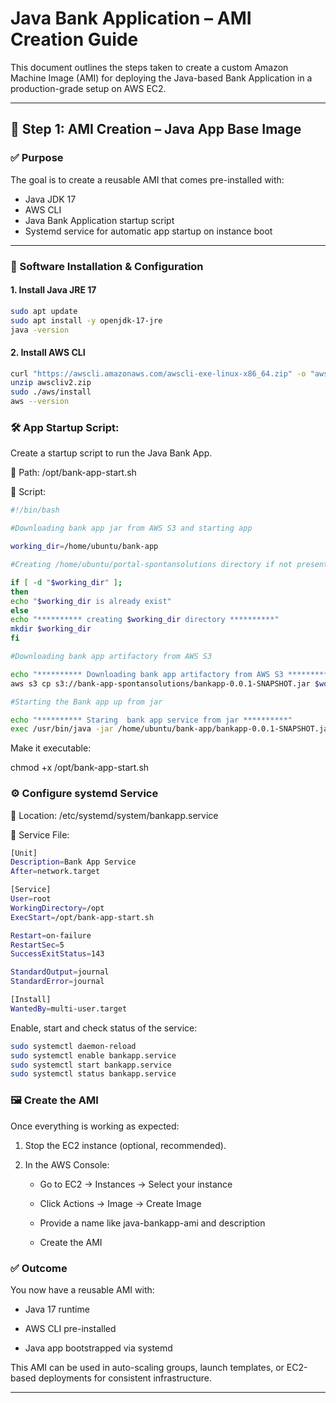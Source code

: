 # Java Bank Application – AMI Creation Guide

This document outlines the steps taken to create a custom Amazon Machine Image (AMI) for deploying the Java-based Bank Application in a production-grade setup on AWS EC2.

---

## 📌 Step 1: AMI Creation – Java App Base Image

### ✅ Purpose
The goal is to create a reusable AMI that comes pre-installed with:
- Java JDK 17
- AWS CLI
- Java Bank Application startup script
- Systemd service for automatic app startup on instance boot

---

### 🔧 Software Installation & Configuration

#### 1. Install Java JRE 17
```bash
sudo apt update
sudo apt install -y openjdk-17-jre
java -version
```

#### 2. Install AWS CLI

```bash
curl "https://awscli.amazonaws.com/awscli-exe-linux-x86_64.zip" -o "awscliv2.zip"
unzip awscliv2.zip
sudo ./aws/install
aws --version
```

### 🛠️ App Startup Script:

Create a startup script to run the Java Bank App.

📁 Path:
/opt/bank-app-start.sh

📜 Script:
```bash
#!/bin/bash

#Downloading bank app jar from AWS S3 and starting app

working_dir=/home/ubuntu/bank-app

#Creating /home/ubuntu/portal-spontansolutions directory if not present

if [ -d "$working_dir" ];
then
echo "$working_dir is already exist"
else
echo "********** creating $working_dir directory **********"
mkdir $working_dir
fi

#Downloading bank app artifactory from AWS S3

echo "********** Downloading bank app artifactory from AWS S3 **********"
aws s3 cp s3://bank-app-spontansolutions/bankapp-0.0.1-SNAPSHOT.jar $working_dir

#Starting the Bank app up from jar

echo "********** Staring  bank app service from jar **********"
exec /usr/bin/java -jar /home/ubuntu/bank-app/bankapp-0.0.1-SNAPSHOT.jar >> /var/log/bank-app/app.log 2>&1
```
Make it executable:

chmod +x /opt/bank-app-start.sh

### ⚙️ Configure systemd Service
📁 Location:
/etc/systemd/system/bankapp.service

📜 Service File:
```bash
[Unit]
Description=Bank App Service
After=network.target

[Service]
User=root
WorkingDirectory=/opt
ExecStart=/opt/bank-app-start.sh

Restart=on-failure
RestartSec=5
SuccessExitStatus=143

StandardOutput=journal
StandardError=journal

[Install]
WantedBy=multi-user.target
```
Enable, start and check status of the service:
```bash
sudo systemctl daemon-reload
sudo systemctl enable bankapp.service
sudo systemctl start bankapp.service
sudo systemctl status bankapp.service
```

### 🖼️ Create the AMI
Once everything is working as expected:

1. Stop the EC2 instance (optional, recommended).

2. In the AWS Console:

   *  Go to EC2 → Instances → Select your instance

   *  Click Actions → Image → Create Image

   *  Provide a name like java-bankapp-ami and description

   *  Create the AMI

### ✅ Outcome
You now have a reusable AMI with:

  *  Java 17 runtime

  *  AWS CLI pre-installed

  * Java app bootstrapped via systemd

This AMI can be used in auto-scaling groups, launch templates, or EC2-based deployments for consistent infrastructure.

---
